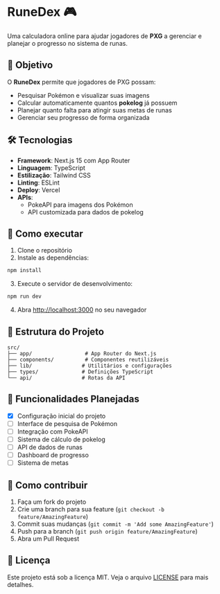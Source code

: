 # RuneDex 🎮

Uma calculadora online para ajudar jogadores de **PXG** a gerenciar e planejar o progresso no sistema de runas.

## 🎯 Objetivo

O **RuneDex** permite que jogadores de PXG possam:
- Pesquisar Pokémon e visualizar suas imagens
- Calcular automaticamente quantos **pokelog** já possuem
- Planejar quanto falta para atingir suas metas de runas
- Gerenciar seu progresso de forma organizada

## 🛠️ Tecnologias

- **Framework**: Next.js 15 com App Router
- **Linguagem**: TypeScript
- **Estilização**: Tailwind CSS
- **Linting**: ESLint
- **Deploy**: Vercel
- **APIs**: 
  - PokeAPI para imagens dos Pokémon
  - API customizada para dados de pokelog

## 🚀 Como executar

1. Clone o repositório
2. Instale as dependências:
```bash
npm install
```

3. Execute o servidor de desenvolvimento:
```bash
npm run dev
```

4. Abra [http://localhost:3000](http://localhost:3000) no seu navegador

## 📁 Estrutura do Projeto

```
src/
├── app/                 # App Router do Next.js
├── components/          # Componentes reutilizáveis
├── lib/                # Utilitários e configurações
├── types/              # Definições TypeScript
└── api/                # Rotas da API
```

## 🔧 Funcionalidades Planejadas

- [x] Configuração inicial do projeto
- [ ] Interface de pesquisa de Pokémon
- [ ] Integração com PokeAPI
- [ ] Sistema de cálculo de pokelog
- [ ] API de dados de runas
- [ ] Dashboard de progresso
- [ ] Sistema de metas

## 📝 Como contribuir

1. Faça um fork do projeto
2. Crie uma branch para sua feature (`git checkout -b feature/AmazingFeature`)
3. Commit suas mudanças (`git commit -m 'Add some AmazingFeature'`)
4. Push para a branch (`git push origin feature/AmazingFeature`)
5. Abra um Pull Request

## 📄 Licença

Este projeto está sob a licença MIT. Veja o arquivo [LICENSE](LICENSE) para mais detalhes.
